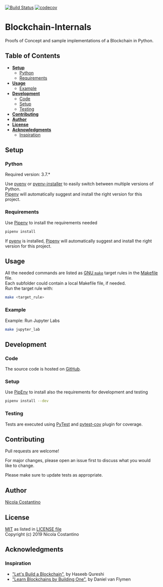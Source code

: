 [![Build Status](https://travis-ci.com/NicolaCostantino/Blockchain-Internals.svg?branch=master)](https://travis-ci.com/NicolaCostantino/Blockchain-Internals)
[![codecov](https://codecov.io/gh/NicolaCostantino/Blockchain-Internals/branch/master/graph/badge.svg)](https://codecov.io/gh/NicolaCostantino/Blockchain-Internals)


# Blockchain-Internals
Proofs of Concept and sample implementations of a Blockchain in Python.

## Table of Contents

* **[Setup](#setup)**
  * [Python](#python)
  * [Requirements](#requirements)
* **[Usage](#usage)**
  * [Example](#usage-example)
* **[Development](#development)**
  * [Code](#development-code)
  * [Setup](#development-setup)
  * [Testing](#development-testing)
* **[Contributing](#contributing)**
* **[Author](#author)**
* **[License](#license)**
* **[Acknowledgments](#acknowledgments)**
  * [Inspiration](#inspiration)

## Setup <a name="setup"></a>

### Python <a name="python"></a>
Required version: 3.7.*  

Use [pyenv](https://github.com/pyenv/pyenv) or [pyenv-installer](https://github.com/pyenv/pyenv-installer) to easily switch between multiple versions of Python.  
[Pipenv](https://github.com/pypa/pipenv) will automatically suggest and install the right version for this project.

### Requirements <a name="requirements"></a>
Use [Pipenv](https://github.com/pypa/pipenv) to install the requirements needed
```bash
pipenv install
```
If [pyenv](https://github.com/pyenv/pyenv) is installed, [Pipenv](https://github.com/pypa/pipenv) will automatically suggest and install the right version for this project. 

## Usage <a name="usage"></a>
All the needed commands are listed as [GNU `make`](https://www.gnu.org/software/make/) target rules in the [Makefile](Makefile) file.  
Each subfolder could contain a local Makefile file, if needed.  
Run the target rule with:  
```bash
make <target_rule>
```
### Example <a name="usage-example"></a>
Example: Run Jupyter Labs
```bash
make jupyter_lab
```

## Development <a name="development"></a>

### Code <a name="development-code"></a>
The source code is hosted on [GitHub](https://github.com/NicolaCostantino/Blockchain-Internals).

### Setup <a name="development-setup"></a>
Use [PipEnv](https://github.com/pypa/pipenv) to install also the requirements for development and testing
```bash
pipenv install --dev
```

### Testing <a name="development-testing"></a>
Tests are executed using [PyTest](https://docs.pytest.org/en/latest/) and [pytest-cov](https://pytest-cov.readthedocs.io/en/latest/) plugin for coverage.

## Contributing <a name="contributing"></a>
Pull requests are welcome!  

For major changes, please open an issue first to discuss what you would like to change.

Please make sure to update tests as appropriate.

## Author <a name="author"></a>
[Nicola Costantino](https://github.com/NicolaCostantino)  

## License <a name="license"></a>
[MIT](https://choosealicense.com/licenses/mit/) as listed in [LICENSE file](LICENSE)  
Copyright (c) 2019 Nicola Costantino

## Acknowledgments <a name="acknowledgments"></a>
### Inspiration <a name="inspiration"></a>
* ["Let's Build a Blockchain"](https://github.com/Haseeb-Qureshi/lets-build-a-blockchain), by Haseeb Qureshi
* ["Learn Blockchains by Building One"](https://github.com/Haseeb-Qureshi/lets-build-a-blockchain), by Daniel van Flymen